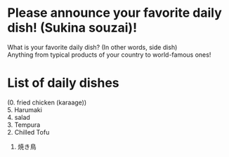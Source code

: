 # Please announce your favorite daily dish! (Sukina souzai)!
What is your favorite daily dish? (In other words, side dish)  
Anything from typical products of your country to world-famous ones!

# List of daily dishes
(0. fried chicken (karaage))<br>
5. Harumaki<br>
4. salad<br>
3. Tempura<br>
2. Chilled Tofu<br>
1. 焼き鳥<br>
